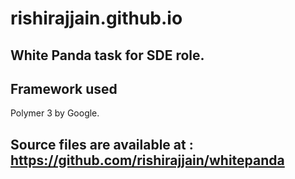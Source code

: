 # rishirajjain.github.io
## White Panda task for SDE role.
## Framework used
Polymer 3 by Google.

## Source files are available at : https://github.com/rishirajjain/whitepanda 


